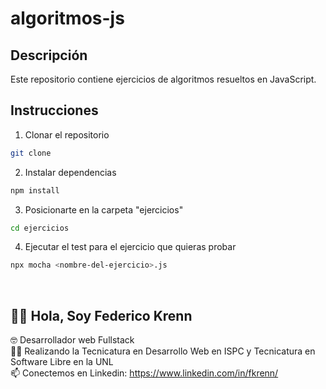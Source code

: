 # algoritmos-js

## Descripción

Este repositorio contiene ejercicios de algoritmos resueltos en JavaScript.

## Instrucciones

1. Clonar el repositorio

```bash
git clone
```

2. Instalar dependencias

```bash
npm install
```

3. Posicionarte en la carpeta "ejercicios"

```bash
cd ejercicios
```

4. Ejecutar el test para el ejercicio que quieras probar

```bash
npx mocha <nombre-del-ejercicio>.js
```

<br>

## 🙋‍♂️ Hola, Soy Federico Krenn
:nerd_face: Desarrollador web Fullstack
<br>
👨‍🎓 Realizando la Tecnicatura en Desarrollo Web en ISPC y Tecnicatura en Software Libre en la UNL
<br>
📫 Conectemos en Linkedin: https://www.linkedin.com/in/fkrenn/
